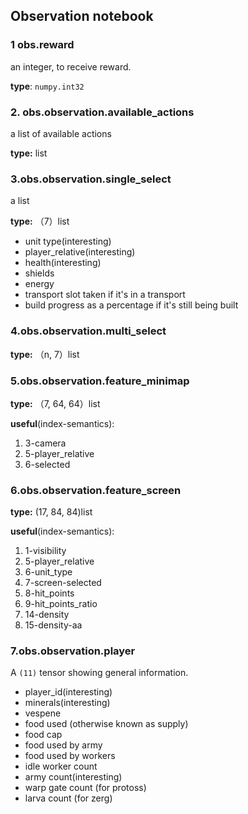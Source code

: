 ## Observation notebook

### 1 obs.reward

an integer, to receive reward.

**type**: `numpy.int32`

### 2. obs.observation.available_actions

a list of available actions

**type:** list

### 3.obs.observation.single_select

a list

**type:** （7）list

- unit type(interesting)
- player_relative(interesting)
- health(interesting)
- shields
- energy
- transport slot taken if it's in a transport
- build progress as a percentage if it's still being built

### 4.obs.observation.multi_select

**type:** （n, 7）list

### 5.obs.observation.feature_minimap

**type:** （7, 64, 64）list

**useful**(index-semantics):

1. 3-camera
2. 5-player_relative
3. 6-selected

### 6.obs.observation.feature_screen

**type:** (17, 84, 84)list

**useful**(index-semantics):

1. 1-visibility
2. 5-player_relative
3. 6-unit_type
4. 7-screen-selected
5. 8-hit_points
6. 9-hit_points_ratio
7. 14-density
8. 15-density-aa

### 7.obs.observation.player

A `(11)` tensor showing general information.

- player_id(interesting)
- minerals(interesting)
- vespene
- food used (otherwise known as supply)
- food cap
- food used by army
- food used by workers
- idle worker count
- army count(interesting)
- warp gate count (for protoss)
- larva count (for zerg)